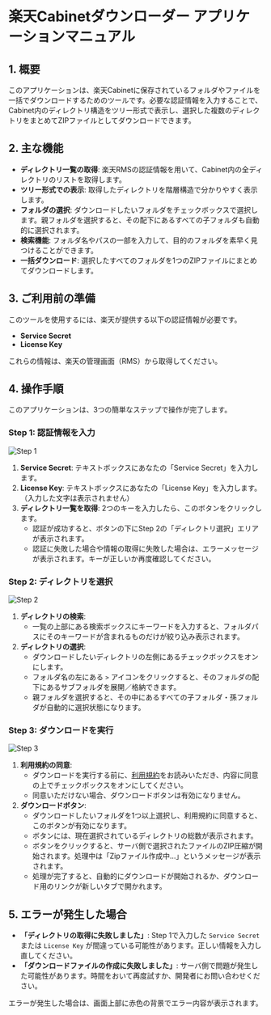 # 楽天Cabinetダウンローダー アプリケーションマニュアル

## 1. 概要

このアプリケーションは、楽天Cabinetに保存されているフォルダやファイルを一括でダウンロードするためのツールです。必要な認証情報を入力することで、Cabinet内のディレクトリ構造をツリー形式で表示し、選択した複数のディレクトリをまとめてZIPファイルとしてダウンロードできます。

## 2. 主な機能

- **ディレクトリ一覧の取得**: 楽天RMSの認証情報を用いて、Cabinet内の全ディレクトリのリストを取得します。
- **ツリー形式での表示**: 取得したディレクトリを階層構造で分かりやすく表示します。
- **フォルダの選択**: ダウンロードしたいフォルダをチェックボックスで選択します。親フォルダを選択すると、その配下にあるすべての子フォルダも自動的に選択されます。
- **検索機能**: フォルダ名やパスの一部を入力して、目的のフォルダを素早く見つけることができます。
- **一括ダウンロード**: 選択したすべてのフォルダを1つのZIPファイルにまとめてダウンロードします。

## 3. ご利用前の準備

このツールを使用するには、楽天が提供する以下の認証情報が必要です。

- **Service Secret**
- **License Key**

これらの情報は、楽天の管理画面（RMS）から取得してください。

## 4. 操作手順

このアプリケーションは、3つの簡単なステップで操作が完了します。

### Step 1: 認証情報を入力

![Step 1](https://i.imgur.com/step1_image.png) <!-- 画像はダミーです -->

1.  **Service Secret**: テキストボックスにあなたの「Service Secret」を入力します。
2.  **License Key**: テキストボックスにあなたの「License Key」を入力します。（入力した文字は表示されません）
3.  **ディレクトリ一覧を取得**: 2つのキーを入力したら、このボタンをクリックします。
    -   認証が成功すると、ボタンの下にStep 2の「ディレクトリ選択」エリアが表示されます。
    -   認証に失敗した場合や情報の取得に失敗した場合は、エラーメッセージが表示されます。キーが正しいか再度確認してください。

### Step 2: ディレクトリを選択

![Step 2](https://i.imgur.com/step2_image.png) <!-- 画像はダミーです -->

1.  **ディレクトリの検索**:
    -   一覧の上部にある検索ボックスにキーワードを入力すると、フォルダパスにそのキーワードが含まれるものだけが絞り込み表示されます。
2.  **ディレクトリの選択**:
    -   ダウンロードしたいディレクトリの左側にあるチェックボックスをオンにします。
    -   フォルダ名の左にある `>` アイコンをクリックすると、そのフォルダの配下にあるサブフォルダを展開／格納できます。
    -   親フォルダを選択すると、その中にあるすべての子フォルダ・孫フォルダが自動的に選択状態になります。

### Step 3: ダウンロードを実行

![Step 3](https://i.imgur.com/step3_image.png) <!-- 画像はダミーです -->

1.  **利用規約の同意**:
    -   ダウンロードを実行する前に、[利用規約](https://www.f-brains.tokyo/wp/rakuten-tools-terms/)をお読みいただき、内容に同意の上でチェックボックスをオンにしてください。
    -   同意いただけない場合、ダウンロードボタンは有効になりません。
2.  **ダウンロードボタン**:
    -   ダウンロードしたいフォルダを1つ以上選択し、利用規約に同意すると、このボタンが有効になります。
    -   ボタンには、現在選択されているディレクトリの総数が表示されます。
    -   ボタンをクリックすると、サーバ側で選択されたファイルのZIP圧縮が開始されます。処理中は「Zipファイル作成中...」というメッセージが表示されます。
    -   処理が完了すると、自動的にダウンロードが開始されるか、ダウンロード用のリンクが新しいタブで開かれます。

## 5. エラーが発生した場合

- **「ディレクトリの取得に失敗しました」**: Step 1で入力した `Service Secret` または `License Key` が間違っている可能性があります。正しい情報を入力し直してください。
- **「ダウンロードファイルの作成に失敗しました」**: サーバ側で問題が発生した可能性があります。時間をおいて再度試すか、開発者にお問い合わせください。

エラーが発生した場合は、画面上部に赤色の背景でエラー内容が表示されます。
